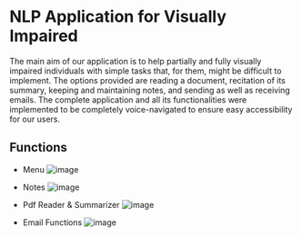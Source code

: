 # NLP Application for Visually Impaired

The main aim of our application is to help partially and fully visually impaired individuals with simple tasks that, for them, might be difficult to implement. The options provided are reading a document, recitation of its summary, keeping and maintaining notes, and sending as well as receiving emails. The complete application and all its functionalities were implemented to be completely voice-navigated to ensure easy accessibility for our users.
## Functions
- Menu
![image](https://github.com/user-attachments/assets/a4595fe8-0145-402c-9e44-afa7c8ddd0c6)

- Notes
![image](https://github.com/user-attachments/assets/21f63f01-c79c-4cc3-a672-7430fb863714)

- Pdf Reader & Summarizer
![image](https://github.com/user-attachments/assets/343eca38-9987-430f-8883-cfd9f2699881)

- Email Functions
  ![image](https://github.com/user-attachments/assets/30ff29a4-6247-4423-87fc-569f6b12ab6c)
